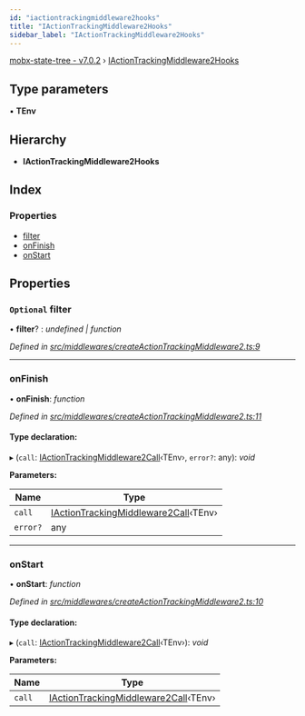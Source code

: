 ```yaml
---
id: "iactiontrackingmiddleware2hooks"
title: "IActionTrackingMiddleware2Hooks"
sidebar_label: "IActionTrackingMiddleware2Hooks"
---
```


[mobx-state-tree - v7.0.2](../index.md) › [IActionTrackingMiddleware2Hooks](iactiontrackingmiddleware2hooks.md)

## Type parameters

▪ **TEnv**

## Hierarchy

* **IActionTrackingMiddleware2Hooks**

## Index

### Properties

* [filter](iactiontrackingmiddleware2hooks.md#optional-filter)
* [onFinish](iactiontrackingmiddleware2hooks.md#onfinish)
* [onStart](iactiontrackingmiddleware2hooks.md#onstart)

## Properties

### `Optional` filter

• **filter**? : *undefined | function*

*Defined in [src/middlewares/createActionTrackingMiddleware2.ts:9](https://github.com/mobxjs/mobx-state-tree/blob/b34bf45a/src/middlewares/createActionTrackingMiddleware2.ts#L9)*

___

###  onFinish

• **onFinish**: *function*

*Defined in [src/middlewares/createActionTrackingMiddleware2.ts:11](https://github.com/mobxjs/mobx-state-tree/blob/b34bf45a/src/middlewares/createActionTrackingMiddleware2.ts#L11)*

#### Type declaration:

▸ (`call`: [IActionTrackingMiddleware2Call](iactiontrackingmiddleware2call.md)‹TEnv›, `error?`: any): *void*

**Parameters:**

Name | Type |
------ | ------ |
`call` | [IActionTrackingMiddleware2Call](iactiontrackingmiddleware2call.md)‹TEnv› |
`error?` | any |

___

###  onStart

• **onStart**: *function*

*Defined in [src/middlewares/createActionTrackingMiddleware2.ts:10](https://github.com/mobxjs/mobx-state-tree/blob/b34bf45a/src/middlewares/createActionTrackingMiddleware2.ts#L10)*

#### Type declaration:

▸ (`call`: [IActionTrackingMiddleware2Call](iactiontrackingmiddleware2call.md)‹TEnv›): *void*

**Parameters:**

Name | Type |
------ | ------ |
`call` | [IActionTrackingMiddleware2Call](iactiontrackingmiddleware2call.md)‹TEnv› |
